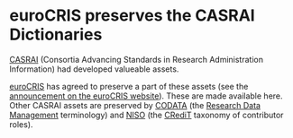 # euroCRIS preserves the CASRAI Dictionaries

[CASRAI](https://en.wikipedia.org/wiki/Consortia_Advancing_Standards_in_Research_Administration_Information) 
(Consortia Advancing Standards in Research Administration Information) had developed valueable assets.

[euroCRIS](https://eurocris.org) has agreed to preserve a part of these assets (see the [announcement on the euroCRIS website](https://eurocris.org/news/casrai-domain-handover)).
These are made available here.
Other CASRAI assets are preserved by [CODATA](https://codata.org/) (the [Research Data Management](https://codata.org/initiatives/data-science-and-stewardship/rdm-terminology-wg/) terminology) and [NISO](http://niso.org/) (the [CRediT](http://credit.niso.org/) taxonomy of contributor roles).
